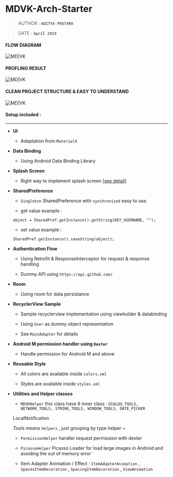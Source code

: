
# MDVK-Arch-Starter

> AUTHOR			:		 **`ADITYA PRATAMA`**

> DATE : **`April 2019`**


#### FLOW DIAGRAM

![MD|VK](https://raw.githubusercontent.com/abehbatre/MDVK-Arch-Starter/master/architecture.png)

  

#### PROFLING RESULT

![MD|VK](https://raw.githubusercontent.com/abehbatre/MDVK-Arch-Starter/master/profiling_test.png)

  

#### CLEAN PROJECT STRUCTURE & EASY TO UNDERSTAND

![MD|VK](https://raw.githubusercontent.com/abehbatre/MDVK-Arch-Starter/master/project_architecture.png.png)

  
  

#### Setup included :

---

-  **UI**

    - Adaptation from `MaterialX`

-  **Data Binding**

    - Using Android Data Binding Library

-  **Splash Screen**

    - Right way to implement splash screen [[see detail](https://www.bignerdranch.com/blog/splash-screens-the-right-way/)]

-  **SharedPreference**

    -  `Singleton` SharedPreference with `synchronized` easy to use.

    - get value example :

    `object = SharedPref.getInstance().getString(KEY_USERNAME, "");`

    - set value example :

    `SharedPref.getInstance().saveString(object);`

-  **Authentication Flow**

    - Using Retrofit & ResponseInterceptor for request & response handling

    - Dummy API using `https://api.github.com/`

-  **Room**

    - Using room for data persistance

-  **RecyclerView Sample**

    - Sample recyclerview implementation using viewholder & databinding

    - Using `User` as dummy object representation

    - See `MainAdapter` for details

-  **Android M permission handler using `Dexter`**

    - Handle permission for Android M and above

-  **Reusable Style**

    - All colors are available inside `colors.xml`

    - Styles are available inside `styles.xml`

-  **Utilities and Helper classes**

    -  `MDVKHelper` this class have 6 inner class :
      ```DIALOG_TOOLS, NETWORK_TOOLS, STRING_TOOLS, WINDOW_TOOLS, DATE_PICKER```

      LocalNotification

    *Tools means `helpers`* , just grouping by type helper ~

    -  `PermissionHelper` handler request permission with dexter

    -  `PicassoHelper` Picasso Loader for load large images in Android and avoiding the out of memory error`

    - Item Adapter Animation / Effect : `ItemAdapterAnimation` , `SpacesItemDecoration` , `SpacingItemDecoration` , `ViewAnimation`
